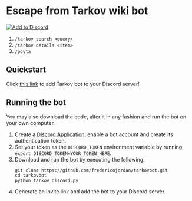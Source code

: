 # Escape from Tarkov wiki bot

[![Add to Discord](https://img.shields.io/static/v1?label=&message=Add%20to%20Discord&color=7289da&logo=discord&labelColor=424549)](https://discord.com/api/oauth2/authorize?client_id=1037063623350161470&permissions=0&scope=bot)

1. `/tarkov search <query>`
2. `/tarkov details <item>`
3. `/poyta`

## Quickstart

Click [this link](https://discord.com/api/oauth2/authorize?client_id=1037063623350161470&permissions=0&scope=bot) to add Tarkov bot to your Discord server!

## Running the bot

You may also download the code, alter it in any fashion and run the bot on your own computer.

1. Create a [Discord Application](https://discord.com/developers/applications), enable a bot account and create its authentication token.
2. Set your token as the `DISCORD_TOKEN` environment variable by running `export DISCORD_TOKEN=YOUR_TOKEN_HERE`.
3. Download and run the bot by executing the following:
   ```shell
   git clone https://github.com/fredericojordan/tarkovbot.git
   cd tarkovbot
   python tarkov_discord.py
   ```
4. Generate an invite link and add the bot to your Discord server.

